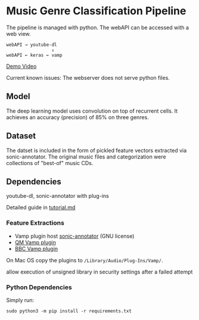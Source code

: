 # Music Genre Classification Pipeline
The pipeline is managed with python. The webAPI can be accessed with a web view.
```
webAPI → youtube-dl
                 ↓
webAPI ← keras ← vamp
```

[Demo Video](https://www.youtube.com/watch?v=fLe6uyDHeCE)

Current known issues:
The webserver does not serve python files.

## Model
The deep learning model uses convolution on top of recurrent cells. It achieves an accuracy (precision) of 85% on three genres.

## Dataset
The datset is included in the form of pickled feature vectors extracted via sonic-annotator. The original music files and categorization were collections of "best-of" music CDs.

## Dependencies
youtube-dl, sonic-annotator with plug-ins

Detailed guide in [tutorial.md](https://github.com/BSVogler/music-genre-recognition-pipeline/blob/master/Tutorial.md)

### Feature Extractions

- Vamp plugin host [sonic-annotator](https://code.soundsoftware.ac.uk/projects/sonic-annotator/files) (GNU license)
- [QM Vamp plugin](https://code.soundsoftware.ac.uk/projects/qm-vamp-plugins/files)
- [BBC Vamp plugin](https://github.com/bbcrd/bbc-vamp-plugins/releases)

On Mac OS copy the plugins to `/Library/Audio/Plug-Ins/Vamp/`.

allow execution of unsigned library in security settings after a failed attempt

### Python Dependencies
Simply run:

`sudo python3 -m pip install -r requirements.txt`
